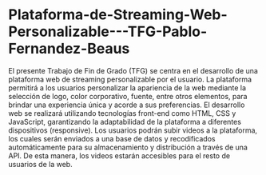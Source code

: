 # Plataforma-de-Streaming-Web-Personalizable---TFG-Pablo-Fernandez-Beaus

El presente Trabajo de Fin de Grado (TFG) se centra en el desarrollo de una plataforma web de streaming personalizable por el usuario. La plataforma permitirá a los usuarios personalizar la apariencia de la web mediante la selección de logo, color corporativo, fuente, entre otros elementos, para brindar una experiencia única y acorde a sus preferencias. El desarrollo web se realizará utilizando tecnologías front-end como HTML, CSS y JavaScript, garantizando la adaptabilidad de la plataforma a diferentes dispositivos (responsive). Los usuarios podrán subir videos a la plataforma, los cuales serán enviados a una base de datos y recodificados automáticamente para su almacenamiento y distribución a través de una API. De esta manera, los videos estarán accesibles para el resto de usuarios de la web.
